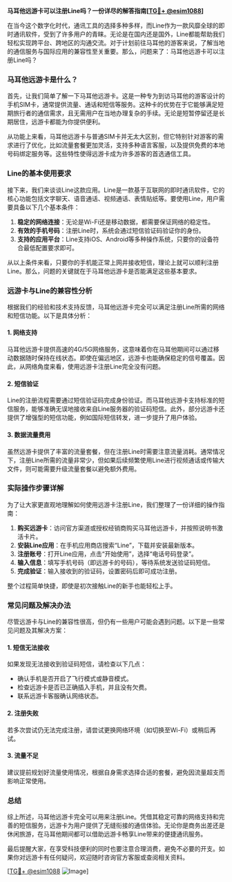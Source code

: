 **马耳他远游卡可以注册Line吗？一份详尽的解答指南[[TG💪+ @esim1088](https://t.me/s/esim1088)]**

在当今这个数字化时代，通讯工具的选择多种多样，而Line作为一款风靡全球的即时通讯软件，受到了许多用户的青睐。无论是在国内还是国外，Line都能帮助我们轻松实现跨平台、跨地区的沟通交流。对于计划前往马耳他的游客来说，了解当地的通信服务与国际应用的兼容性至关重要。那么，问题来了：马耳他远游卡可以注册Line吗？

### 马耳他远游卡是什么？

首先，让我们简单了解一下马耳他远游卡。这是一种专为到访马耳他的游客设计的手机SIM卡，通常提供流量、通话和短信等服务。这种卡的优势在于它能够满足短期旅行者的通信需求，且无需用户在当地办理复杂的手续。无论是短暂停留还是长期居住，远游卡都能为你提供便利。

从功能上来看，马耳他远游卡与普通SIM卡并无太大区别，但它特别针对游客的需求进行了优化，比如流量套餐更加灵活，支持多种语言客服，以及提供免费的本地号码绑定服务等。这些特性使得远游卡成为许多游客的首选通信工具。

### Line的基本使用要求

接下来，我们来谈谈Line这款应用。Line是一款基于互联网的即时通讯软件，它的核心功能包括文字聊天、语音通话、视频通话、表情贴纸等。要使用Line，用户需要具备以下几个基本条件：

1. **稳定的网络连接**：无论是Wi-Fi还是移动数据，都需要保证网络的稳定性。
2. **有效的手机号码**：注册Line时，系统会通过短信验证码验证你的身份。
3. **支持的应用平台**：Line支持iOS、Android等多种操作系统，只要你的设备符合最低配置要求即可。

从以上条件来看，只要你的手机能正常上网并接收短信，理论上就可以顺利注册Line。那么，问题的关键就在于马耳他远游卡是否能满足这些基本要求。

### 远游卡与Line的兼容性分析

根据我们的经验和技术支持反馈，马耳他远游卡完全可以满足注册Line所需的网络和短信功能。以下是具体分析：

#### 1. 网络支持
马耳他远游卡提供高速的4G/5G网络服务，这意味着你在马耳他期间可以通过移动数据随时保持在线状态。即使在偏远地区，远游卡也能确保稳定的信号覆盖。因此，从网络角度来看，使用远游卡注册Line完全没有问题。

#### 2. 短信验证
Line的注册流程需要通过短信验证码完成身份验证。而马耳他远游卡支持标准的短信服务，能够准确无误地接收来自Line服务器的验证码短信。此外，部分远游卡还提供了增强型的短信功能，例如国际短信转发，进一步提升了用户体验。

#### 3. 数据流量费用
虽然远游卡提供了丰富的流量套餐，但在注册Line时需要注意流量消耗。通常情况下，注册Line所需的流量非常少，但如果后续频繁使用Line进行视频通话或传输大文件，则可能需要升级流量套餐以避免额外费用。

### 实际操作步骤详解

为了让大家更直观地理解如何使用远游卡注册Line，我们整理了一份详细的操作指南：

1. **购买远游卡**：访问官方渠道或授权经销商购买马耳他远游卡，并按照说明书激活卡片。
2. **安装Line应用**：在手机应用商店搜索“Line”，下载并安装最新版本。
3. **注册账号**：打开Line应用，点击“开始使用”，选择“电话号码登录”。
4. **输入信息**：填写手机号码（即远游卡的号码），等待系统发送验证码短信。
5. **完成验证**：输入接收到的验证码，设置密码后即可成功注册。

整个过程简单快捷，即使是初次接触Line的新手也能轻松上手。

### 常见问题及解决办法

尽管远游卡与Line的兼容性很高，但仍有一些用户可能会遇到问题。以下是一些常见问题及其解决方案：

#### 1. 短信无法接收
如果发现无法接收到验证码短信，请检查以下几点：
- 确认手机是否开启了飞行模式或静音模式。
- 检查远游卡是否已正确插入手机，并且没有欠费。
- 联系远游卡客服确认网络状态。

#### 2. 注册失败
若多次尝试仍无法完成注册，请尝试更换网络环境（如切换至Wi-Fi）或稍后再试。

#### 3. 流量不足
建议提前规划好流量使用情况，根据自身需求选择合适的套餐，避免因流量超支而影响正常使用。

### 总结

综上所述，马耳他远游卡完全可以用来注册Line。凭借其稳定可靠的网络支持和完善的短信服务，远游卡为用户提供了无缝衔接的通信体验。无论你是商务出差还是休闲旅游，在马耳他期间都可以借助远游卡畅享Line带来的便捷通讯服务。

最后提醒大家，在享受科技便利的同时也要注意合理消费，避免不必要的开支。如果你对远游卡有任何疑问，欢迎随时咨询官方客服或查阅相关资料。

[[TG💪+ @esim1088](https://t.me/s/esim1088) ![Image](https://i.postimg.cc/4NQfJmqS/Snipaste-2025-05-13-00-14-12.png)]